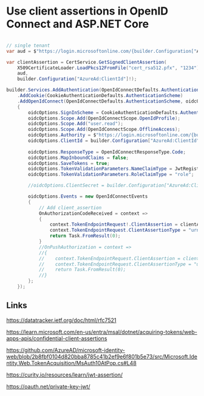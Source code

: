 # Use client assertions in OpenID Connect and ASP.NET Core



```csharp

// single tenant
var aud = $"https://login.microsoftonline.com/{builder.Configuration["AzureAd:TenantId"]!}/oauth2/v2.0/token";

var clientAssertion = CertService.GetSignedClientAssertion(
	X509CertificateLoader.LoadPkcs12FromFile("cert_rsa512.pfx", "1234"),
	aud,
	builder.Configuration["AzureAd:ClientId"]!);

builder.Services.AddAuthentication(OpenIdConnectDefaults.AuthenticationScheme)
	.AddCookie(CookieAuthenticationDefaults.AuthenticationScheme)
	.AddOpenIdConnect(OpenIdConnectDefaults.AuthenticationScheme, oidcOptions =>
	{
		oidcOptions.SignInScheme = CookieAuthenticationDefaults.AuthenticationScheme;
		oidcOptions.Scope.Add(OpenIdConnectScope.OpenIdProfile);
		oidcOptions.Scope.Add("user.read");
		oidcOptions.Scope.Add(OpenIdConnectScope.OfflineAccess);
		oidcOptions.Authority = $"https://login.microsoftonline.com/{builder.Configuration["AzureAd:TenantId"]}/v2.0/";
		oidcOptions.ClientId = builder.Configuration["AzureAd:ClientId"];
		
		oidcOptions.ResponseType = OpenIdConnectResponseType.Code;
		oidcOptions.MapInboundClaims = false;
		oidcOptions.SaveTokens = true;
		oidcOptions.TokenValidationParameters.NameClaimType = JwtRegisteredClaimNames.Name;
		oidcOptions.TokenValidationParameters.RoleClaimType = "role";

		//oidcOptions.ClientSecret = builder.Configuration["AzureAd:ClientSecret"];

		oidcOptions.Events = new OpenIdConnectEvents
		{
			// Add client_assertion            
			OnAuthorizationCodeReceived = context =>
			{
				context.TokenEndpointRequest!.ClientAssertion = clientAssertion;
				context.TokenEndpointRequest.ClientAssertionType = "urn:ietf:params:oauth:client-assertion-type:jwt-bearer";
				return Task.FromResult(0);
			}
			//OnPushAuthorization = context =>
			//{
			//    context.TokenEndpointRequest.ClientAssertion = clientAssertion;
			//    context.TokenEndpointRequest.ClientAssertionType = "urn:ietf:params:oauth:client-assertion-type:jwt-bearer";
			//    return Task.FromResult(0);
			//}
		};
	});
```

## Links

https://datatracker.ietf.org/doc/html/rfc7521

https://learn.microsoft.com/en-us/entra/msal/dotnet/acquiring-tokens/web-apps-apis/confidential-client-assertions

https://github.com/AzureAD/microsoft-identity-web/blob/2b8fbf0104d820bba8785c41b2ef9e6f801b5e73/src/Microsoft.Identity.Web.TokenAcquisition/MsAuth10AtPop.cs#L48

https://curity.io/resources/learn/jwt-assertion/

https://oauth.net/private-key-jwt/
